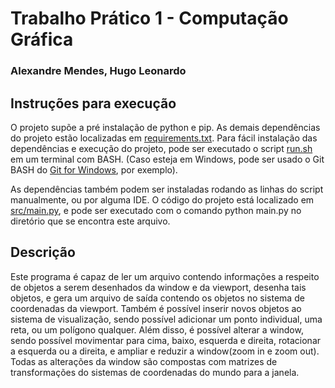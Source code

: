 # Trabalho Prático 1 - Computação Gráfica
### Alexandre Mendes, Hugo Leonardo

## Instruções para execução

O projeto supõe a pré instalação de python e pip.
As demais dependências do projeto estão localizadas em [requirements.txt](./requirements.txt).
Para fácil instalação das dependências e execução do projeto, pode ser executado o script [run.sh](./run.sh) em um terminal com BASH. (Caso esteja em Windows, pode ser usado o Git BASH do [Git for Windows](https://gitforwindows.org/), por exemplo).

As dependências também podem ser instaladas rodando as linhas do script manualmente, ou por alguma IDE. O código do projeto está localizado em [src/main.py](./src/main.py), e pode ser executado com o comando python main.py no diretório que se encontra este arquivo.

## Descrição
Este programa é capaz de ler um arquivo contendo informações a respeito de objetos a serem desenhados da window e da viewport, desenha tais objetos, e gera um arquivo de saída contendo os objetos no sistema de coordenadas da viewport.
Também é possível inserir novos objetos ao sistema de visualização, sendo possível adicionar um ponto individual, uma reta, ou um polígono qualquer.
Além disso, é possível alterar a window, sendo possível movimentar para cima, baixo, esquerda e direita, rotacionar a esquerda ou a direita, e ampliar e reduzir a window(zoom in e zoom out). Todas as alterações da window são compostas com matrizes de transformações do sistemas de coordenadas do mundo para a janela.